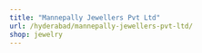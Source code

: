 ```yaml
---
title: "Mannepally Jewellers Pvt Ltd"
url: /hyderabad/mannepally-jewellers-pvt-ltd/
shop: jewelry
---
```

